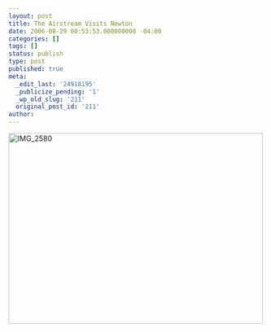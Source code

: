 ```yaml
---
layout: post
title: The Airstream Visits Newton
date: 2006-08-29 00:53:53.000000000 -04:00
categories: []
tags: []
status: publish
type: post
published: true
meta:
  _edit_last: '24918195'
  _publicize_pending: '1'
  _wp_old_slug: '211'
  original_post_id: '211'
author: 
---
```

<a href="http://www.flickr.com/photos/matthewsim/sets/72157594254167557/" title="IMG_2580 by Matthew Simoneau, on Flickr"><img src="https://farm1.staticflickr.com/87/226677203_0e9554b9d6.jpg" width="500" height="375" alt="IMG_2580" /></a>
